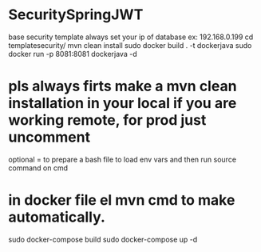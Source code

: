 # SecuritySpringJWT

base security template always set your ip of database ex: 192.168.0.199 cd templatesecurity/ mvn clean install sudo
docker build . -t dockerjava sudo docker run -p 8081:8081 dockerjava -d

# pls always firts make a mvn clean installation in your local if you are working remote, for prod just uncomment

optional = to prepare a bash file to load env vars and then run source command on cmd

# in docker file el mvn cmd to make automatically.

sudo docker-compose build sudo docker-compose up -d
